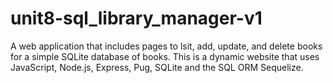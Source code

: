# unit8-sql_library_manager-v1
 
A web application that includes pages to lsit, add, update, and delete books for a simple SQLite database of books. This is a dynamic website that uses JavaScript, Node.js, Express, Pug, SQLite and the SQL ORM Sequelize. 